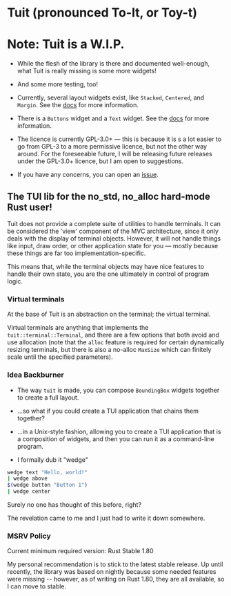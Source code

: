 # Tuit (pronounced To-It, or Toy-t)

# Note: Tuit is a W.I.P.

- While the flesh of the library is there and documented well-enough, what Tuit is really
  missing is some more widgets!
- And some more testing, too!
  
- Currently, several layout widgets exist, like `Stacked`, `Centered`, and `Margin`. See the [docs](https://docs.rs/tuit/latest) for more information.
- There is a `Buttons` widget and a `Text` widget. See the [docs](https://docs.rs/tuit/latest) for more information.


- The licence is currently GPL-3.0+ — this is because it is s a lot easier to go from GPL-3 to a 
  more permissive licence, but not the other way around. For the foreseeable future, I will be releasing
  future releases under the GPL-3.0+ licence, but I am open to suggestions.


- If you have any concerns, you can open an [issue](https://github.com/T-O-R-U-S/tuit/issues/new).

## The TUI lib for the no_std, no_alloc hard-mode Rust user!

Tuit does not provide a complete suite of utilities to handle terminals. It can be
considered the 'view' component of the MVC architecture, since it only deals with the
display of terminal objects. However, it will not handle things like input, draw order, or other
application state for you — mostly because these things are far too
implementation-specific.

This means that, while the terminal objects may have nice features to handle their own
state, you are the one ultimately in control of program logic.

### Virtual terminals

At the base of Tuit is an abstraction on the terminal; the virtual terminal.

Virtual terminals are anything that implements the `tuit::terminal::Terminal`, and there
are a few options that both avoid and use allocation (note that the `alloc` feature is
required for certain dynamically resizing terminals, but there is also a no-alloc `MaxSize` which can
finitely scale until the specified parameters).

### Idea Backburner

- The way `tuit` is made, you can compose `BoundingBox` widgets together to create a full layout.
- ...so what if you could create a TUI application that chains them together?
- ...in a Unix-style fashion, allowing you to create a TUI application that is a composition of
  widgets, and then you can run it as a command-line program.

- I formally dub it "wedge"

```bash
wedge text "Hello, world!"
| wedge above
$(wedge button "Button 1")
| wedge center
```

Surely no one has thought of this before, right?

The revelation came to me and I just had to write it down somewhere.

### MSRV Policy

Current minimum required version: Rust Stable 1.80

My personal recommendation is to stick to the latest stable release. Up until recently, the library was based on nightly
because some needed features were missing -- however, as of writing on Rust 1.80, they are all available, so I can move to stable.